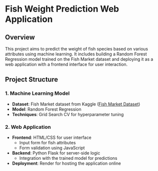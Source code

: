 # Fish Weight Prediction Web Application

## Overview
This project aims to predict the weight of fish species based on various attributes using machine learning. It includes building a Random Forest Regression model trained on the Fish Market dataset and deploying it as a web application with a frontend interface for user interaction.

## Project Structure

### 1. Machine Learning Model
- **Dataset**: Fish Market dataset from Kaggle ([Fish Market Dataset](https://www.kaggle.com/aungpyaeap/fish-market))
- **Model**: Random Forest Regression
- **Techniques**: Grid Search CV for hyperparameter tuning

### 2. Web Application
- **Frontend**: HTML/CSS for user interface
  - Input form for fish attributes
  - Form validation using JavaScript
- **Backend**: Python Flask for server-side logic
  - Integration with the trained model for predictions
- **Deployment**: Render for hosting the application online

